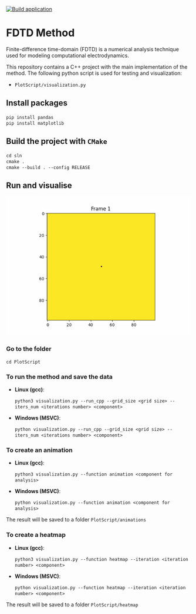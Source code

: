 [![Build application](https://github.com/Amazingkivas/FDTD_Method/actions/workflows/main.yml/badge.svg)](https://github.com/Amazingkivas/FDTD_Method/actions/workflows/main.yml)

# FDTD Method

Finite-difference time-domain (FDTD) is a numerical analysis technique used for modeling computational electrodynamics. 

This repository contains a C++ project with the main implementation of the method. The following python script is used for testing and visualization:
* `PlotScript/visualization.py`
## Install packages

```
pip install pandas
pip install matplotlib
```

## Build the project with `CMake`
  
  ```
  cd sln
  cmake .
  cmake --build . --config RELEASE
  ```

## Run and visualise

![](https://github.com/Amazingkivas/FDTD_Method/blob/main/PlotScript/Animations/animation_Ex.gif)

### Go to the folder
```
cd PlotScript
```

### To run the method and save the data
* **Linux (gcc)**:
  
  ```
  python3 visualization.py --run_cpp --grid_size <grid size> --iters_num <iterations number> <component>
  ```
* **Windows (MSVC)**:
  
  ```
  python visualization.py --run_cpp --grid_size <grid size> --iters_num <iterations number> <component>
  ```
### To create an animation
* **Linux (gcc)**:
  
  ```
  python3 visualization.py --function animation <component for analysis>
  ```
* **Windows (MSVC)**:
  
  ```
  python visualization.py --function animation <component for analysis>
  ```
The result will be saved to a folder `PlotScript/animations`
### To create a heatmap
* **Linux (gcc)**:
  
  ```
  python3 visualization.py --function heatmap --iteration <iteration number> <component>
  ```
* **Windows (MSVC)**:
  
  ```
  python visualization.py --function heatmap --iteration <iteration number> <component>
  ```
The result will be saved to a folder `PlotScript/heatmap`
